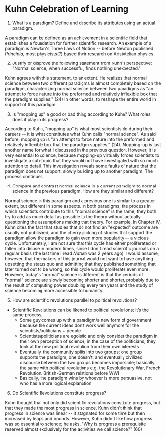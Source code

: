 # Kuhn Celebration of Learning

1. What is a paradigm? Define and describe its attributes using an actual paradigm. 

A paradigm can be defined as an achievement in a scientific field that establishes a foundation for further scientific research. An example of a paradigm is Newton's Three Laws of Motion -- before Newton published *Principia*, most physicists(?) based their research on Aristotelian physics. 

2. Justify or disprove the following statement from Kuhn's perspective: "Normal science, when successful, finds nothing unexpected." 

Kuhn agrees with this statement, to an extent. He realizes that normal science between two different paradigms is almost completely based on the paradigm, characterizing normal science between two paradigms as "an attempt to force nature into the preformed and relatively inflexible box that the paradigm supplies." (24) In other words, to reshape the entire world in support of this paradigm. 

3. Is "mopping up" a good or bad thing according to Kuhn? What roles does it play in its progress? 

According to Kuhn, "mopping up" is what most scientists do during their careers -- it is what constitutes what Kuhn calls "normal science". As said before, mopping up is "an attempt to force nature into the preformed and relatively inflexible box that the paradigm supplies." (24). Mopping-up is just another name for what I discussed in the previous question. However, it is very essential to science, because mopping-up virtually forces scientists to investigate a sub-topic that they would not have investigated with so much attention to detail. This investigation reveals some faults of nature that the paradigm does not support, slowly building up to another paradigm. The process continues. 

4. Compare and contrast normal science in a current paradigm to normal science in the previous paradigm. How are they similar and different? 

Normal science in this paradigm and a previous one is similar to a greater extent, but different in some aspects. In both paradigms, the process in which scientists contribute to this "normal science" is the same; they both try to add as much detail as possible to the theory without actually questioning the assumptions making that theory. For example, In Chapter IV, Kuhn cites the fact that studies that do not find an "expected" outcome are usually not published, and the cherry picking of studies that support the paradigm allow the paradigm to gain even more popularity -- a vicious cycle. Unfortunately, I am not sure that this cycle has either proliferated or fallen into disuse in modern times, since I don't read scientific journals on a regular basis (the last time I read *Nature* was 2 years ago). I would assume, however, that the makers of this journal would not want to have anything upsetting the status quo and admitting that they published something that later turned out to be wrong, so this cycle would proliferate even more. However, today's "normal" science is different is that the periods of "normal" science are slowly becoming shorter and shorter, probably due to the result of computing power doubling every ten years and the study of science becoming more accessible to humanity. 

5. How are scientific revolutions parallel to political revolutions? 

- Scientific Revolutions can be likened to political revolutions; it’s the same process. 
    - Some guy comes up with a paradigm/a new form of government because the  current ideas don’t work well anymore for the scientists/politicians + people
    - Scientists/politicians are egoistic and only consider the paradigm in their own perception of science; in the case of the politicians, they look at the new political revolution from their own interests
    - Eventually, the community splits into two groups; one group supports the paradigm, one doesn’t, and eventually civilized discourse between the two groups becomes impossible; basically the same with political revolutions e.g. the Revolutionary War, French Revolution, British-German relations before WWI
    - Basically, the paradigm wins by whoever is more persuasive, not who has a more logical explanation

6. Do Scientific Revolutions constitute progress? 

Kuhn thought that not only did scientific revolutions constitute progress, but that they made the most progress in science. Kuhn didn't think that progress in science was linear -- it stagnated for some time but then increased by leaps and bounds. However, Kuhn didn't like how progress was so essential to science; he asks, "Why is progress a prerequisite reserved almost exclusively for the activities we call science?" (60)
